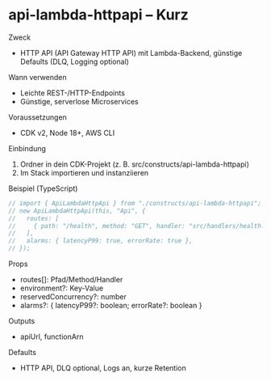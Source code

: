 # api-lambda-httpapi – Kurz

Zweck
- HTTP API (API Gateway HTTP API) mit Lambda-Backend, günstige Defaults (DLQ, Logging optional)

Wann verwenden
- Leichte REST-/HTTP-Endpoints
- Günstige, serverlose Microservices

Voraussetzungen
- CDK v2, Node 18+, AWS CLI

Einbindung
1) Ordner in dein CDK-Projekt (z. B. src/constructs/api-lambda-httpapi)
2) Im Stack importieren und instanziieren

Beispiel (TypeScript)
```ts
// import { ApiLambdaHttpApi } from "./constructs/api-lambda-httpapi";
// new ApiLambdaHttpApi(this, "Api", {
//   routes: [
//     { path: "/health", method: "GET", handler: "src/handlers/health.handler" }
//   ],
//   alarms: { latencyP99: true, errorRate: true },
// });
```

Props
- routes[]: Pfad/Method/Handler
- environment?: Key-Value
- reservedConcurrency?: number
- alarms?: { latencyP99?: boolean; errorRate?: boolean }

Outputs
- apiUrl, functionArn

Defaults
- HTTP API, DLQ optional, Logs an, kurze Retention
